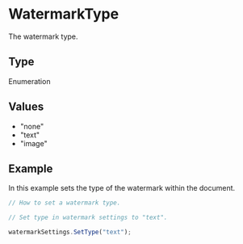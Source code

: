 # WatermarkType

The watermark type.

## Type

Enumeration

## Values

- "none"
- "text"
- "image"


## Example

In this example sets the type of the watermark within the document.

```javascript editor-docx
// How to set a watermark type.

// Set type in watermark settings to "text".

watermarkSettings.SetType("text");
```
